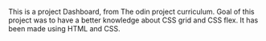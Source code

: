This is a project Dashboard, from The odin project curriculum.
Goal of this project was to have a better knowledge about CSS grid and CSS flex.
It has been made using HTML and CSS.
